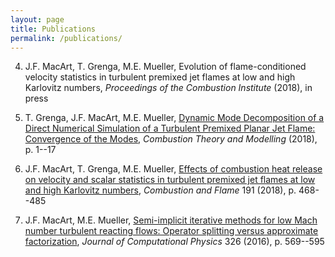 ```yaml
---
layout: page
title: Publications
permalink: /publications/
---
```




4. J.F. MacArt, T. Grenga, M.E. Mueller, Evolution of flame-conditioned velocity statistics in turbulent premixed jet flames at low and high Karlovitz numbers, *Proceedings of the Combustion Institute* (2018), in press


3. T. Grenga, J.F. MacArt, M.E. Mueller, [Dynamic Mode Decomposition of a Direct Numerical Simulation of a Turbulent Premixed Planar Jet Flame: Convergence of the Modes](https://doi.org/10.1080/13647830.2018.1457799), *Combustion Theory and Modelling* (2018), p. 1--17


2. J.F. MacArt, T. Grenga, M.E. Mueller, [Effects of combustion heat release on velocity and scalar statistics in turbulent premixed jet flames at low and high Karlovitz numbers](https://doi.org/10.1016/j.combustflame.2018.01.022), *Combustion and Flame* 191 (2018), p. 468--485


1. J.F. MacArt, M.E. Mueller, [Semi-implicit iterative methods for low Mach number turbulent reacting flows: Operator splitting versus approximate factorization](http://dx.doi.org/10.1016/j.jcp.2016.09.016), *Journal of Computational Physics* 326 (2016), p. 569--595